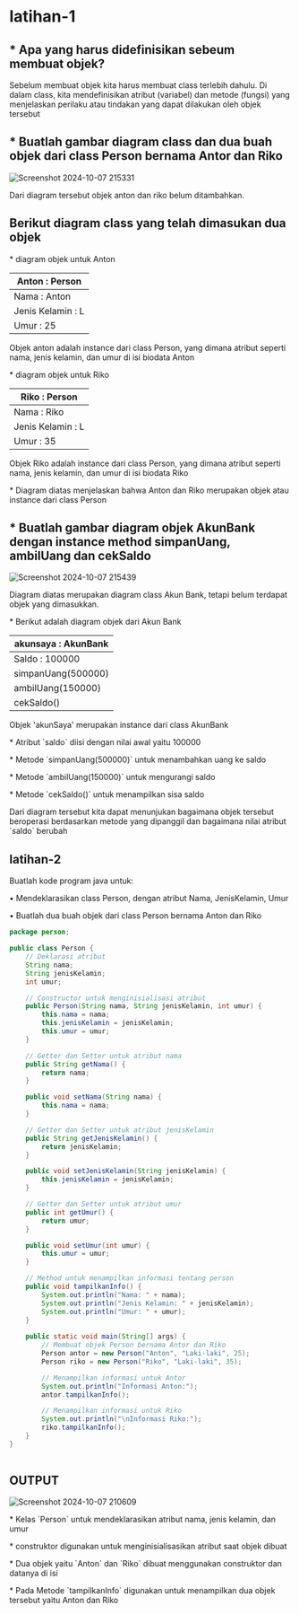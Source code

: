 # latihan-1

## * Apa yang harus didefinisikan sebeum membuat objek?
<p>Sebelum membuat objek kita harus membuat class terlebih dahulu. 
Di dalam class, kita mendefinisikan atribut (variabel) dan metode (fungsi) yang menjelaskan perilaku atau tindakan yang dapat dilakukan oleh objek tersebut</p>

## * Buatlah gambar diagram class dan dua buah objek dari class Person bernama Antor dan Riko
![Screenshot 2024-10-07 215331](https://github.com/user-attachments/assets/6fe14aae-2fa4-4c6b-ba31-688143043ee3)
<p>Dari diagram tersebut objek anton dan riko belum ditambahkan. </p>

## Berikut diagram class yang telah dimasukan dua objek
<p>* diagram objek untuk Anton</p>

| Anton : Person |
|----------------|
| Nama : Anton   |
| Jenis Kelamin : L |
| Umur : 25      |
<p>Objek  anton adalah instance dari class Person, yang dimana atribut seperti nama, jenis kelamin, dan umur di isi biodata Anton </p>

<p> * diagram objek untuk Riko</p>

| Riko : Person |
| --------------|
| Nama : Riko   |
| Jenis Kelamin : L |
| Umur : 35     |
<p>Objek Riko adalah instance dari class Person, yang dimana atribut seperti nama, jenis kelamin, dan umur di isi biodata Riko</p>
<p> * Diagram diatas menjelaskan bahwa Anton dan Riko merupakan objek atau instance dari class Person </p>

## * Buatlah gambar diagram objek AkunBank dengan instance method simpanUang, ambilUang dan cekSaldo
![Screenshot 2024-10-07 215439](https://github.com/user-attachments/assets/608bb855-13d3-4dfb-8b2d-51d574829f7d)
<p>Diagram diatas merupakan diagram class Akun Bank, tetapi belum terdapat objek yang dimasukkan.</p>
<p>* Berikut adalah diagram objek dari Akun Bank</p>

| akunsaya : AkunBank |
| ---------------------|
| Saldo : 100000       | 
| simpanUang(500000)   |
| ambilUang(150000)    |
| cekSaldo()           |
<p> Objek 'akunSaya' merupakan instance dari class AkunBank</p>
<p>* Atribut `saldo` diisi dengan nilai awal yaitu 100000</p>
<p>* Metode `simpanUang(500000)` untuk menambahkan uang ke saldo</p>
<p>* Metode `ambilUang(150000)` untuk mengurangi saldo</p>
<p>* Metode `cekSaldo()` untuk menampilkan sisa saldo</p>

<p>Dari diagram tersebut kita dapat menunjukan bagaimana objek tersebut beroperasi berdasarkan metode yang dipanggil dan bagaimana nilai atribut `saldo` berubah</p>

## latihan-2
<p>Buatlah kode program java untuk:</p>
<p>• Mendeklarasikan class Person, dengan atribut Nama,
JenisKelamin, Umur </p>
<p>• Buatlah dua buah objek dari class Person bernama Anton
dan Riko </p>

``` Java
package person;

public class Person {
    // Deklarasi atribut
    String nama;
    String jenisKelamin;
    int umur;

    // Constructor untuk menginisialisasi atribut
    public Person(String nama, String jenisKelamin, int umur) {
        this.nama = nama;
        this.jenisKelamin = jenisKelamin;
        this.umur = umur;
    }

    // Getter dan Setter untuk atribut nama
    public String getNama() {
        return nama;
    }

    public void setNama(String nama) {
        this.nama = nama;
    }

    // Getter dan Setter untuk atribut jenisKelamin
    public String getJenisKelamin() {
        return jenisKelamin;
    }

    public void setJenisKelamin(String jenisKelamin) {
        this.jenisKelamin = jenisKelamin;
    }

    // Getter dan Setter untuk atribut umur
    public int getUmur() {
        return umur;
    }

    public void setUmur(int umur) {
        this.umur = umur;
    }

    // Method untuk menampilkan informasi tentang person
    public void tampilkanInfo() {
        System.out.println("Nama: " + nama);
        System.out.println("Jenis Kelamin: " + jenisKelamin);
        System.out.println("Umur: " + umur);
    }
    
    public static void main(String[] args) {
        // Membuat objek Person bernama Antor dan Riko
        Person antor = new Person("Anton", "Laki-laki", 25);
        Person riko = new Person("Riko", "Laki-laki", 35);

        // Menampilkan informasi untuk Antor
        System.out.println("Informasi Anton:");
        antor.tampilkanInfo();

        // Menampilkan informasi untuk Riko
        System.out.println("\nInformasi Riko:");
        riko.tampilkanInfo();
    }
}
    
   ```
## OUTPUT
![Screenshot 2024-10-07 210609](https://github.com/user-attachments/assets/ce6d21c1-567d-44ad-bd56-6e176580c3fa)

<p>* Kelas `Person` untuk mendeklarasikan atribut nama, jenis kelamin, dan umur</p>
<p>* construktor digunakan untuk menginisialisasikan atribut saat objek dibuat</p>
<P>* Dua objek yaitu `Anton` dan `Riko` dibuat menggunakan construktor dan datanya di isi</P>
<p>* Pada Metode `tampilkanInfo` digunakan untuk menampilkan dua objek tersebut yaitu Anton dan Riko</p>

